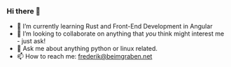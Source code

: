 ### Hi there 👋

- 🌱 I’m currently learning Rust and Front-End Development in Angular
- 👯 I’m looking to collaborate on anything that *you* think might interest me - just ask!
- 💬 Ask me about anything python or linux related.
- 📫 How to reach me: [frederik@beimgraben.net](mailto:frederik@beimgraben.net)
